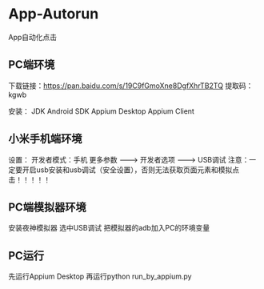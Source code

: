 # App-Autorun
App自动化点击

## PC端环境
下载链接：https://pan.baidu.com/s/19C9fGmoXne8DgfXhrTB2TQ
提取码：kgwb

安装：
JDK
Android SDK 
Appium Desktop
Appium Client

## 小米手机端环境
设置：
开发者模式：手机
更多参数 ---> 开发者选项 ---> USB调试
注意：一定要开启usb安装和usb调试（安全设置），否则无法获取页面元素和模拟点击！！！！！

## PC端模拟器环境
安装夜神模拟器
选中USB调试
把模拟器的adb加入PC的环境变量

## PC运行
先运行Appium Desktop
再运行python run_by_appium.py